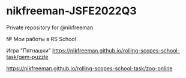 # nikfreeman-JSFE2022Q3
Private repository for @nikfreeman

№ Мои работы в RS School

Игра "Пятнашки"
https://nikfreeman.github.io/rolling-scopes-school-task/gem-puzzle


https://nikfreeman.github.io/rolling-scopes-school-task/zoo-online
